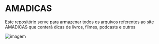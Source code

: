 # AMADICAS

Este repositório serve para armazenar todos os arquivos referentes ao site AMADICAS que conterá dicas de livros, filmes, podcasts e outros

<img src="../_img/torre_jaguare.jpg" alt="imagem"/>

